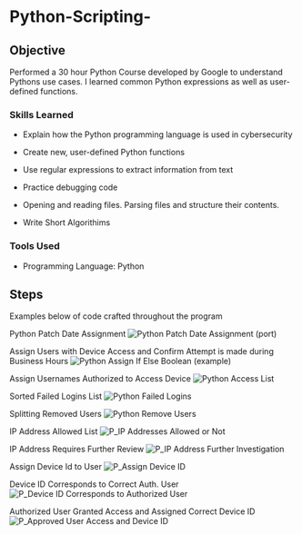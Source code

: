 # Python-Scripting-

## Objective

Performed a 30 hour Python Course developed by Google to understand Pythons use cases. I learned common Python expressions as well as user- defined functions. 

### Skills Learned

- Explain how the Python programming language is used in cybersecurity

- Create new, user-defined Python functions

- Use regular expressions to extract information from text

- Practice debugging code
  
- Opening and reading files. Parsing files and structure their contents.

- Write Short Algorithims 


### Tools Used

- Programming Language: Python 

## Steps

Examples below of code crafted throughout the program 

Python Patch Date Assignment 
![Python Patch Date Assignment (port)](https://github.com/user-attachments/assets/2288ed26-e31d-47ab-8a8c-4cbe62e66bc8)

Assign Users with Device Access and Confirm Attempt is made during Business Hours
![Python Assign If Else Boolean (example)](https://github.com/user-attachments/assets/475dc0df-97c0-472e-a573-b61e25f4fed2)

Assign Usernames Authorized to Access Device 
![Python Access List](https://github.com/user-attachments/assets/600d7c31-e2f9-4233-bd95-8e80d0358ff7)

Sorted Failed Logins List
![Python Failed Logins](https://github.com/user-attachments/assets/0acad9e6-6e3b-4d18-96b5-96b72c40ff09)

Splitting Removed Users
![Python Remove Users](https://github.com/user-attachments/assets/0b35181e-1c52-4e0e-84f8-75059c60a580)

IP Address Allowed List 
![P_IP Addresses Allowed or Not](https://github.com/user-attachments/assets/6df9532d-ee05-44be-b1a1-cb23d35534b7)

IP Address Requires Further Review
![P_IP Address Further Investigation](https://github.com/user-attachments/assets/16e36f63-89ce-45ae-b4bd-8cfd1277efb6)

Assign Device Id to User 
![P_Assign Device ID](https://github.com/user-attachments/assets/dfac3992-8f86-4acf-bf98-ecab8a8a1e61)

Device ID Corresponds to Correct Auth. User 
![P_Device ID Corresponds to Authorized User](https://github.com/user-attachments/assets/e3ea8ac8-26c0-4212-90b8-b89e4348f864)

Authorized User Granted Access and Assigned Correct Device ID 
![P_Approved User Access and Device ID](https://github.com/user-attachments/assets/6929084a-69c1-4cab-bbac-00739908ecf0)
